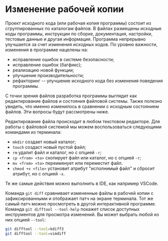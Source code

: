 # Изменение рабочей копии

Проект исходного кода (или рабочая копия программы) состоит из сгруппированных по каталогам файлов.
В файлах размещены исходные коды программы, инструкции по сборке, документация, настройки, тестовые данные и другая информация.
Программа непрерывно улучшается за счет изменения исходных кодов.
По уровню важности, изменения в программе нацелены на:
* исправление ошибок в системе безопасности;
* исправление ошибок (багфикс);
* реализацию новой функции;
* улучшение производительности;
* рефакторинг -- улучшение исходного кода без изменения поведения программы.

С точки зрения файлов разработка программы выглядит как редактирование файлов и состояния файловой системы.
Также полезно увидеть, что именно изменилось в сравнении с исходным состоянием файлов.
Эти вопросы будут рассмотрены ниже.

<!-- Работа с файловой системой -->
Редактирование файла происходит в любом текстовом редакторе.
Для работы с файловой системой мы можем воспользоваться следующими командами из терминала:
* `mkdir` создает новый каталог;
* `touch` создаст новый пустой файл;
* `rm` удалит файл и каталог, но с опцией `-r`;
* `cp <from> <to>` скопирует файл или каталог, но с опцией `-r`;
* `mv <from> <to>` переименует или переместит файл.
* `chmod +x <file>` установит атрибут "исполнимый файл" и сбросит атрибут, но с опцией `-x`.

Те же самые действия можно выполнить в IDE, как например VSCode.

<!-- Просмотр изменений в графической утилите -->
Команда `git diff` сравнивает измененные файлы в рабочей копии с зафиксированными и отображает патч на экране терминала.
Тот же самый патч можно просмотреть в другой интерактивной программе.
Команда `git difftool --tool-help` покажет список доступных инструментов для просмотра изменений.
Вы может выбрать любой из них опцией `--tool`:
```bash
git difftool --tool=kdiff3
git difftool --tool=vimdiff
```

